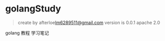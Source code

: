 # golangStudy

> create by afterloe<lm6289511@gmail.com>
> version is 0.0.1
> apache 2.0

golang 教程 学习笔记